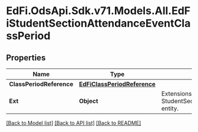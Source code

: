 # EdFi.OdsApi.Sdk.v71.Models.All.EdFiStudentSectionAttendanceEventClassPeriod

## Properties

Name | Type | Description | Notes
------------ | ------------- | ------------- | -------------
**ClassPeriodReference** | [**EdFiClassPeriodReference**](EdFiClassPeriodReference.md) |  | 
**Ext** | **Object** | Extensions to the StudentSectionAttendanceEventClassPeriod entity. | [optional] 

[[Back to Model list]](../../README.md#documentation-for-models) [[Back to API list]](../../README.md#documentation-for-api-endpoints) [[Back to README]](../../README.md)

